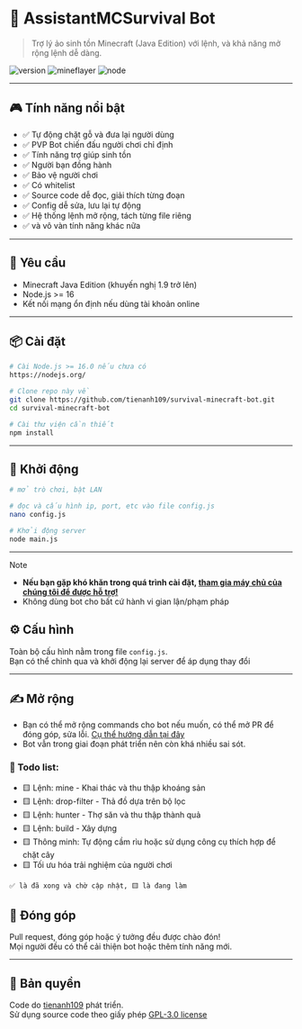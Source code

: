 # 🧠 AssistantMCSurvival Bot
> Trợ lý ảo sinh tồn Minecraft (Java Edition) với lệnh, và khả năng mở rộng lệnh dễ dàng.

![version](https://img.shields.io/badge/version-1.1-blue) ![mineflayer](https://img.shields.io/badge/mineflayer-4.5.x-green) ![node](https://img.shields.io/badge/node-%3E=18.x-orange)

---

## 🎮 Tính năng nổi bật

- ✅ Tự động chặt gỗ và đưa lại người dùng
- ✅ PVP Bot chiến đấu người chơi chỉ định
- ✅ Tính năng trợ giúp sinh tồn
- ✅ Người bạn đồng hành 
- ✅ Bảo vệ người chơi
- ✅ Có whitelist
- ✅ Source code dễ đọc, giải thích từng đoạn
- ✅ Config dễ sửa, lưu lại tự động
- ✅ Hệ thống lệnh mở rộng, tách từng file riêng
- ✅ và vô vàn tính năng khác nữa

---

## 🧠 Yêu cầu

- Minecraft Java Edition (khuyến nghị 1.9 trở lên)
- Node.js >= 16
- Kết nối mạng ổn định nếu dùng tài khoản online

---

## 📦 Cài đặt

```bash
# Cài Node.js >= 16.0 nếu chưa có
https://nodejs.org/

# Clone repo này về
git clone https://github.com/tienanh109/survival-minecraft-bot.git
cd survival-minecraft-bot

# Cài thư viện cần thiết
npm install
```

---

## 🚀 Khởi động

```bash
# mở trò chơi, bật LAN

# đọc và cấu hình ip, port, etc vào file config.js
nano config.js

# Khởi động server
node main.js
```
---

> [!NOTE]
> - **Nếu bạn gặp khó khăn trong quá trình cài đặt, [tham gia máy chủ của chúng tôi để được hỗ trợ!](https://tienanh109.github.io/dc)**
> - Không dùng bot cho bất cứ hành vi gian lận/phạm pháp

## ⚙️ Cấu hình

Toàn bộ cấu hình nằm trong file `config.js`.  
Bạn có thể chỉnh qua và khởi động lại server để áp dụng thay đổi

---

## ✍️ Mở rộng

- Bạn có thể mở rộng commands cho bot nếu muốn, có thể mở PR để đóng góp, sửa lỗi. [Cụ thể hướng dẫn tại đây](https://github.com/tienanh109/survival-minecraft-bot/blob/main/examples/tutorial-dev.md)
- Bot vẫn trong giai đoạn phát triển nên còn khá nhiều sai sót.

### 🚀 Todo list:
- 🟨 Lệnh: mine - Khai thác và thu thập khoáng sản
- 🟨 Lệnh: drop-filter - Thả đồ dựa trên bộ lọc
- 🟨 Lệnh: hunter - Thợ săn và thu thập thành quả
- 🟨 Lệnh: build - Xây dựng
- 🟨 Thông minh: Tự động cầm rìu hoặc sử dụng công cụ thích hợp để chặt cây
- 🟨 Tối ưu hóa trải nghiệm của người chơi

`✅ là đã xong và chờ cập nhật, 🟨 là đang làm`


## 💖 Đóng góp

Pull request, đóng góp hoặc ý tưởng đều được chào đón!  
Mọi người đều có thể cải thiện bot hoặc thêm tính năng mới.

---

## 📜 Bản quyền

Code do [tienanh109](https://github.com/tienanh109) phát triển.  
Sử dụng source code theo giấy phép [GPL-3.0 license](https://github.com/tienanh109/survival-minecraft-bot?tab=GPL-3.0-1-ov-file)
